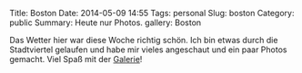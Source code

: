 Title: Boston
Date: 2014-05-09 14:55
Tags: personal
Slug: boston
Category: public
Summary: Heute nur Photos.
gallery: Boston

Das Wetter hier war diese Woche richtig schön. Ich bin etwas durch die Stadtviertel gelaufen und habe mir vieles angeschaut und ein paar Photos gemacht. Viel Spaß mit der [Galerie](https://tim-kraemer.de/blog/#gallery-Boston)! 
